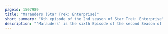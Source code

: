 ```yaml
---
pageid: 1507989
title: "Marauders (Star Trek: Enterprise)"
short_summary: "6th episode of the 2nd season of Star Trek: Enterprise"
description: "'Marauders' is the sixth Episode of the second Season of the american Science Fiction Television Series Star Trek: Enterprise, the 32nd Episode Overall. It was first Broadcast on october 30 2002 on the Upn in the united States. The Story was written by Executive Producers rick Berman and Brannon Braga with a Teleplay by David Wilcox. A similar Premise had been included in the original Pitch for Star Trek by Gene Roddenberry."
---
```

